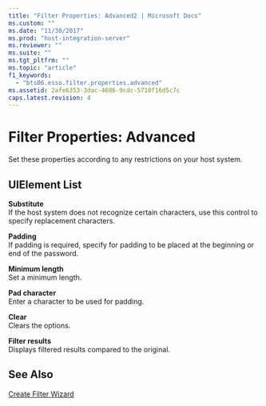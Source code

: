 ```yaml
---
title: "Filter Properties: Advanced2 | Microsoft Docs"
ms.custom: ""
ms.date: "11/30/2017"
ms.prod: "host-integration-server"
ms.reviewer: ""
ms.suite: ""
ms.tgt_pltfrm: ""
ms.topic: "article"
f1_keywords: 
  - "bts06.esso.filter.properties.advanced"
ms.assetid: 2afe6353-3dac-4686-9cdc-5710f16d5c7c
caps.latest.revision: 4
---
```

# Filter Properties: Advanced
Set these properties according to any restrictions on your host system.  
  
## UIElement List  
 **Substitute**  
 If the host system does not recognize certain characters, use this control to specify replacement characters.  
  
 **Padding**  
 If padding is required, specify for padding to be placed at the beginning or end of the password.  
  
 **Minimum length**  
 Set a minimum length.  
  
 **Pad character**  
 Enter a character to be used for padding.  
  
 **Clear**  
 Clears the options.  
  
 **Filter results**  
 Displays filtered results compared to the original.  
  
## See Also  
 [Create Filter Wizard](../HIS2010/create-filter-wizard1.md)